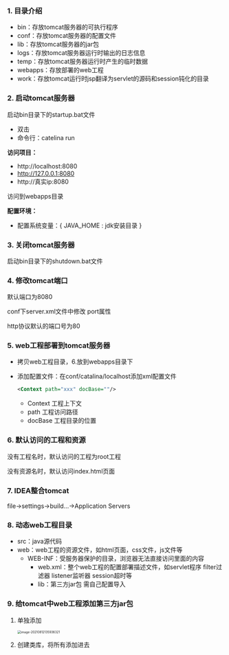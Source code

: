 ### 1. 目录介绍

- bin：存放tomcat服务器的可执行程序
- conf：存放tomcat服务器的配置文件
- lib：存放tomcat服务器的jar包
- logs：存放tomcat服务器运行时输出的日志信息
- temp：存放tomcat服务器运行时产生的临时数据
- webapps：存放部署的web工程
- work：存放tomcat运行时jsp翻译为servlet的源码和session钝化的目录



### 2. 启动tomcat服务器

启动bin目录下的startup.bat文件

- 双击
- 命令行：catelina run



**访问项目：**

- http://localhost:8080
- http://127.0.0.1:8080
- http://真实ip:8080

访问到webapps目录



**配置环境：**

- 配置系统变量：{ JAVA_HOME : jdk安装目录 }



### 3. 关闭tomcat服务器

启动bin目录下的shutdown.bat文件



### 4. 修改tomcat端口

默认端口为8080

conf下server.xml文件中修改 port属性



http协议默认的端口号为80



### 5. web工程部署到tomcat服务器

- 拷贝web工程目录，6.放到webapps目录下

- 添加配置文件：在conf/catalina/localhost添加xml配置文件

  ```xml
  <Context path="xxx" docBase=""/>
  ```

  - Context 工程上下文
  - path 工程访问路径
  - docBase 工程目录的位置



### 6. 默认访问的工程和资源

没有工程名时，默认访问的工程为root工程

没有资源名时，默认访问index.html页面



### 7. IDEA整合tomcat

file->settings->build...->Application Servers



### 8. 动态web工程目录

- src：java源代码
- web：web工程的资源文件，如html页面，css文件，js文件等
  - WEB-INF：受服务器保护的目录，浏览器无法直接访问里面的内容
    - web.xml：整个web工程的配置部署描述文件，如servlet程序 filter过滤器 listener监听器 session超时等
    - lib：第三方jar包 需自己配置导入



### 9. 给tomcat中web工程添加第三方jar包

1. 单独添加

   <img src="C:\Users\12505\AppData\Roaming\Typora\typora-user-images\image-20210812135936321.png" alt="image-20210812135936321" style="zoom: 50%;" />  

2. 创建类库，将所有添加进去